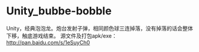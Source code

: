 # Unity_bubbe-bobble
Unity，经典泡泡龙。炮台发射子弹，相同颜色球三连掉落，没有掉落的话会整体下移，触底游戏结束。 源文件及打包apk/exe：http://pan.baidu.com/s/1eSuyCh0

